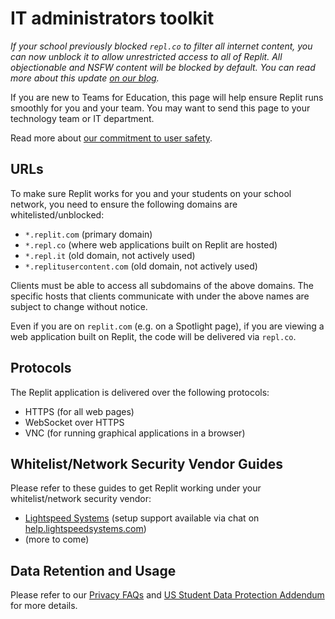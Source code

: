 # IT administrators toolkit

*If your school previously blocked `repl.co` to filter all internet content, you can now unblock it to allow unrestricted access to all of Replit. All objectionable and NSFW content will be blocked by default. You can read more about this update [on our blog](https://blog.replit.com/family-friendly-dns).*

If you are new to Teams for Education, this page will help ensure Replit runs smoothly for you and your team. You may want to send this page to your technology team or IT department.

Read more about [our commitment to user safety](https://docs.google.com/document/d/1rGjlPhRIFDYVkLkP_nO0Db6o1_9EmGvSnLt9cHacE5M/edit).

## URLs

To make sure Replit works for you and your students on your school network, you need to ensure the following domains are whitelisted/unblocked:
- `*.replit.com` (primary domain)
- `*.repl.co` (where web applications built on Replit are hosted)
- `*.repl.it` (old domain, not actively used)
- `*.replitusercontent.com` (old domain, not actively used)

Clients must be able to access all subdomains of the above domains. The specific hosts that clients communicate with under the above names are subject to change without notice.

Even if you are on `replit.com` (e.g. on a Spotlight page), if you are viewing a web application built on Replit, the code will be delivered via `repl.co`.

## Protocols

The Replit application is delivered over the following protocols:
- HTTPS (for all web pages)
- WebSocket over HTTPS
- VNC (for running graphical applications in a browser)

## Whitelist/Network Security Vendor Guides

Please refer to these guides to get Replit working under your whitelist/network security vendor:
- [Lightspeed Systems](https://help.lightspeedsystems.com/s/article/Repl-it-Domains?language=en_US)
 (setup support available via chat on [help.lightspeedsystems.com](http://help.lightspeedsystems.com/))
- (more to come)

## Data Retention and Usage

Please refer to our [Privacy FAQs](https://docs.replit.com/Teams/privacyFAQs) and [US Student Data Protection Addendum](https://docs.replit.com/Teams/US_Student_DPA) for more details.


